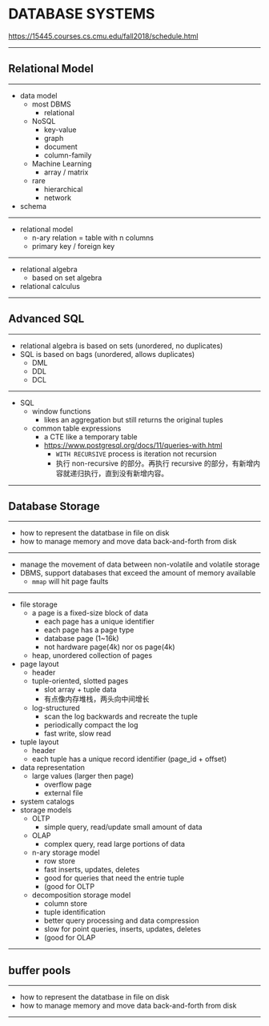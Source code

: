 # DATABASE SYSTEMS

https://15445.courses.cs.cmu.edu/fall2018/schedule.html

---

## Relational Model

---

- data model
    - most DBMS
        - relational
    - NoSQL
        - key-value
        - graph
        - document
        - column-family
    - Machine Learning
        - array / matrix
    - rare
        - hierarchical
        - network
- schema

---

- relational model
    - n-ary relation = table with n columns
    - primary key / foreign key

---

- relational algebra
    - based on set algebra
- relational calculus

---

## Advanced SQL

---

- relational algebra is based on sets (unordered, no duplicates)
- SQL is based on bags (unordered, allows duplicates)
    - DML
    - DDL
    - DCL

---

- SQL
    - window functions
        - likes an aggregation but still returns the original tuples
    - common table expressions
        - a CTE like a temporary table
        - https://www.postgresql.org/docs/11/queries-with.html
            - `WITH RECURSIVE` process is iteration not recursion
            - 执行 non-recursive 的部分。再执行 recursive 的部分，有新增内容就递归执行，直到没有新增内容。

---

## Database Storage

---

- how to represent the datatbase in file on disk
- how to manage memory and move data back-and-forth from disk

---

- manage the movement of data between non-volatile and volatile storage
- DBMS, support databases that exceed the amount of memory available
    - `mmap` will hit page faults

---

- file storage
    - a page is a fixed-size block of data
        - each page has a unique identifier
        - each page has a page type
        - database page (1~16k)
        - not hardware page(4k) nor os page(4k)
    - heap, unordered collection of pages
- page layout
    - header
    - tuple-oriented, slotted pages
        - slot array + tuple data
        - 有点像内存堆栈，两头向中间增长
    - log-structured
        - scan the log backwards and recreate the tuple
        - periodically compact the log
        - fast write, slow read
- tuple layout
    - header
    - each tuple has a unique record identifier (page_id + offset)
- data representation
    - large values (larger then page)
        - overflow page
        - external file
- system catalogs
- storage models
    - OLTP
        - simple query, read/update small amount of data
    - OLAP
        - complex query, read large portions of data
    - n-ary storage model
        - row store
        - fast inserts, updates, deletes
        - good for queries that need the entrie tuple
        - (good for OLTP
    - decomposition storage model
        - column store
        - tuple identification
        - better query processing and data compression
        - slow for point queries, inserts, updates, deletes
        - (good for OLAP

---

## buffer pools

---

- how to represent the datatbase in file on disk
- how to manage memory and move data back-and-forth from disk

---


